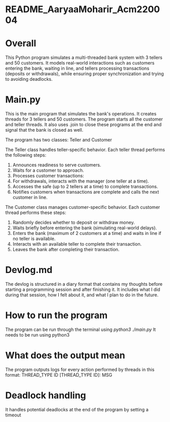# README_AaryaaMoharir_Acm220004

# Overall 
This Python program simulates a multi-threaded bank system with 3 tellers and 50 customers. It models real-world interactions such as customers entering
the bank, waiting in line, and tellers processing transactions (deposits or withdrawals), while ensuring proper synchronization and trying to avoiding deadlocks.


# Main.py 

This is the main program that simulates the bank's operations. It creates threads for 3 tellers and 50 customers. The program starts all the 
customer and teller threads. It also uses .join to close these programs at the end and signal that the bank is closed 
as well. 

The program has two classes: Teller and Customer 

The Teller class handles teller-specific behavior. Each teller thread performs the following steps:
1. Announces readiness to serve customers.
2. Waits for a customer to approach.
3. Processes customer transactions:
4. For withdrawals, interacts with the manager (one teller at a time).
5. Accesses the safe (up to 2 tellers at a time) to complete transactions.
6. Notifies customers when transactions are complete and calls the next customer in line.

The Customer class manages customer-specific behavior. Each customer thread performs these steps:
1. Randomly decides whether to deposit or withdraw money.
2. Waits briefly before entering the bank (simulating real-world delays).
3. Enters the bank (maximum of 2 customers at a time) and waits in line if no teller is available.
4. Interacts with an available teller to complete their transaction.
5. Leaves the bank after completing their transaction.

# Devlog.md 
The devlog is structured in a diary format that contains my thoughts before starting a programming session and after finishing it. It includes what I did during 
that session, how I felt about it, and what I plan to do in the future. 

# How to run the program 

The program can be run through the terminal using _python3 ./main.py_ 
It needs to be run using python3 

# What does the output mean 

The program outputs logs for every action performed by threads in this format:
THREAD_TYPE ID [THREAD_TYPE ID]: MSG

# Deadlock handling
It handles potential deadlocks at the end of the program by setting a timeout
